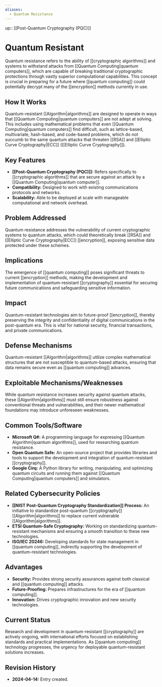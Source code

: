 ```yaml
---
aliases:
  - Quantum Resistance
---
```

up:: [[Post-Quantum Cryptography (PQC)]]
# Quantum Resistant

Quantum resistance refers to the ability of [[cryptographic algorithms]] and systems to withstand attacks from [[Quantum Computing|quantum computers]], which are capable of breaking traditional cryptographic protections through vastly superior computational capabilities. This concept is crucial in preparing for a future where [[quantum computing]] could potentially decrypt many of the [[encryption]] methods currently in use.

## How It Works

Quantum-resistant [[Algorithm|algorithms]] are designed to operate in ways that [[Quantum Computing|quantum computers]] are not adept at solving. This includes using mathematical problems that even [[Quantum Computing|quantum computers]] find difficult, such as lattice-based, multivariate, hash-based, and code-based problems, which do not succumb to the same quantum attacks that threaten [[RSA]] and [[Elliptic Curve Cryptography|ECC]] ([[Elliptic Curve Cryptography]]).

## Key Features

- **[[Post-Quantum Cryptography (PQC)]]:** Refers specifically to [[cryptographic algorithms]] that are secure against an attack by a [[Quantum Computing|quantum computer]].
- **Compatibility:** Designed to work with existing communications protocols and networks.
- **Scalability:** Able to be deployed at scale with manageable computational and network overhead.

## Problem Addressed

Quantum resistance addresses the vulnerability of current cryptographic systems to quantum attacks, which could theoretically break [[RSA]] and [[Elliptic Curve Cryptography|ECC]] [[encryption]], exposing sensitive data protected under these schemes.

## Implications

The emergence of [[quantum computing]] poses significant threats to current [[encryption]] methods, making the development and implementation of quantum-resistant [[cryptography]] essential for securing future communications and safeguarding sensitive information.

## Impact

Quantum-resistant technologies aim to future-proof [[encryption]], thereby preserving the integrity and confidentiality of digital communications in the post-quantum era. This is vital for national security, financial transactions, and private communications.

## Defense Mechanisms

Quantum-resistant [[Algorithm|algorithms]] utilize complex mathematical structures that are not susceptible to quantum-based attacks, ensuring that data remains secure even as [[quantum computing]] advances.

## Exploitable Mechanisms/Weaknesses

While quantum resistance increases security against quantum attacks, these [[Algorithm|algorithms]] must still ensure robustness against conventional threats and vulnerabilities, and their newer mathematical foundations may introduce unforeseen weaknesses.

## Common Tools/Software

- **Microsoft Q#:** A programming language for expressing [[Quantum Algorithm|quantum algorithms]], used for researching quantum resistance.
- **Open Quantum Safe:** An open-source project that provides libraries and tools to support the development and integration of quantum-resistant [[cryptography]].
- **Google Cirq:** A Python library for writing, manipulating, and optimizing quantum circuits and running them against [[Quantum Computing|quantum computers]] and simulators.

## Related Cybersecurity Policies

- **[[NIST Post-Quantum Cryptography Standardization]] Process:** An initiative to standardize post-quantum [[cryptography]] [[Algorithm|algorithms]] to replace current vulnerable [[Algorithm|algorithms]].
- **ETSI Quantum-Safe Cryptography:** Working on standardizing quantum-resistant mechanisms and ensuring a smooth transition to these new technologies.
- **ISO/IEC 20246:** Developing standards for state management in [[quantum computing]], indirectly supporting the development of quantum-resistant technologies.

## Advantages

- **Security:** Provides strong security assurances against both classical and [[quantum computing]] attacks.
- **Future-Proofing:** Prepares infrastructures for the era of [[quantum computing]].
- **Innovation:** Drives cryptographic innovation and new security technologies.

## Current Status

Research and development in quantum-resistant [[cryptography]] are actively ongoing, with international efforts focused on establishing standards and practical implementations. As [[quantum computing]] technology progresses, the urgency for deployable quantum-resistant solutions increases.

## Revision History

- **2024-04-14:** Entry created.